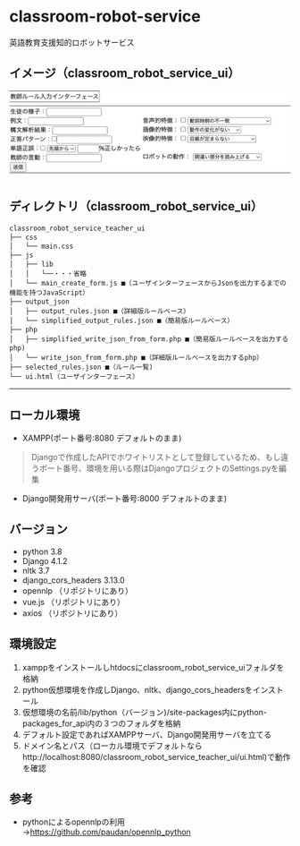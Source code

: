 # classroom-robot-service
英語教育支援知的ロボットサービス
## イメージ（classroom_robot_service_ui）
![ui_img](https://github.com/B9P31004/classroom-robot-service/blob/main/img/ui_image.png?raw=true)
## ディレクトリ（classroom_robot_service_ui）
```
classroom_robot_service_teacher_ui
├── css
│   └── main.css
├── js
│   ├── lib
│   │   └──・・・省略
│   └── main_create_form.js ■（ユーザインターフェースからJsonを出力するまでの機能を持つJavaScript）
├── output_json
│   ├── output_rules.json ■（詳細版ルールベース）
│   └── simplified_output_rules.json ■（簡易版ルールベース）
├── php
│   ├── simplified_write_json_from_form.php ■（簡易版ルールベースを出力するphp)
│   └── write_json_from_form.php ■（詳細版ルールベースを出力するphp）
├── selected_rules.json ■（ルール一覧)
└── ui.html（ユーザインターフェース）
```
---
## ローカル環境  
- XAMPP(ポート番号:8080 デフォルトのまま)
> Djangoで作成したAPIでホワイトリストとして登録しているため、もし違うポート番号、環境を用いる際はDjangoプロジェクトのSettings.pyを編集
- Django開発用サーバ(ポート番号:8000 デフォルトのまま)
## バージョン
- python 3.8
- Django 4.1.2
- nltk 3.7
- django_cors_headers 3.13.0
- opennlp （リポジトリにあり）
- vue.js （リポジトリにあり）
- axios （リポジトリにあり）
## 環境設定
1. xamppをインストールしhtdocsにclassroom_robot_service_uiフォルダを格納
2. python仮想環境を作成しDjango、nltk、django_cors_headersをインストール
3. 仮想環境の名前/lib/python（バージョン)/site-packages内にpython-packages_for_api内の３つのフォルダを格納　
4. デフォルト設定であればXAMPPサーバ、Django開発用サーバを立てる
5. ドメイン名とパス（ローカル環境でデフォルトなら<notextile>http:</notextile>//localhost:8080/classroom_robot_service_teacher_ui/ui.html)で動作を確認
## 参考
- pythonによるopennlpの利用  
→https://github.com/paudan/opennlp_python
